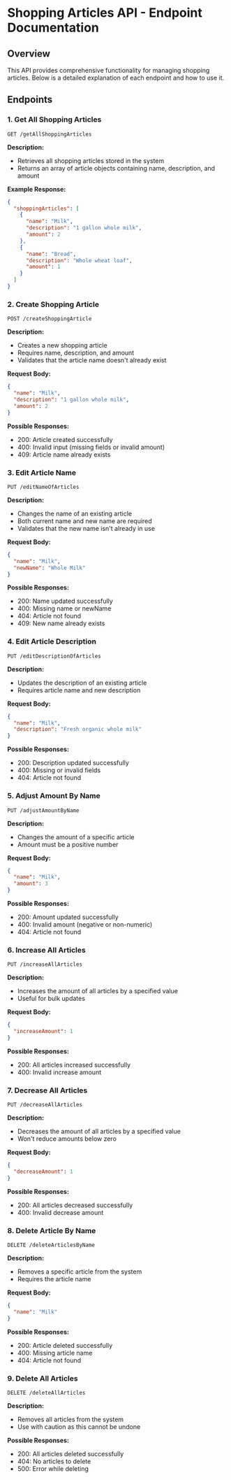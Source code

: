 # Shopping Articles API - Endpoint Documentation

## Overview
This API provides comprehensive functionality for managing shopping articles. Below is a detailed explanation of each endpoint and how to use it.

## Endpoints

### 1. Get All Shopping Articles
```http
GET /getAllShoppingArticles
```

**Description:**
- Retrieves all shopping articles stored in the system
- Returns an array of article objects containing name, description, and amount

**Example Response:**
```json
{
  "shoppingArticles": [
    {
      "name": "Milk",
      "description": "1 gallon whole milk",
      "amount": 2
    },
    {
      "name": "Bread",
      "description": "Whole wheat loaf",
      "amount": 1
    }
  ]
}
```

### 2. Create Shopping Article
```http
POST /createShoppingArticle
```

**Description:**
- Creates a new shopping article
- Requires name, description, and amount
- Validates that the article name doesn't already exist

**Request Body:**
```json
{
  "name": "Milk",
  "description": "1 gallon whole milk",
  "amount": 2
}
```

**Possible Responses:**
- 200: Article created successfully
- 400: Invalid input (missing fields or invalid amount)
- 409: Article name already exists

### 3. Edit Article Name
```http
PUT /editNameOfArticles
```

**Description:**
- Changes the name of an existing article
- Both current name and new name are required
- Validates that the new name isn't already in use

**Request Body:**
```json
{
  "name": "Milk",
  "newName": "Whole Milk"
}
```

**Possible Responses:**
- 200: Name updated successfully
- 400: Missing name or newName
- 404: Article not found
- 409: New name already exists

### 4. Edit Article Description
```http
PUT /editDescriptionOfArticles
```

**Description:**
- Updates the description of an existing article
- Requires article name and new description

**Request Body:**
```json
{
  "name": "Milk",
  "description": "Fresh organic whole milk"
}
```

**Possible Responses:**
- 200: Description updated successfully
- 400: Missing or invalid fields
- 404: Article not found

### 5. Adjust Amount By Name
```http
PUT /adjustAmountByName
```

**Description:**
- Changes the amount of a specific article
- Amount must be a positive number

**Request Body:**
```json
{
  "name": "Milk",
  "amount": 3
}
```

**Possible Responses:**
- 200: Amount updated successfully
- 400: Invalid amount (negative or non-numeric)
- 404: Article not found

### 6. Increase All Articles
```http
PUT /increaseAllArticles
```

**Description:**
- Increases the amount of all articles by a specified value
- Useful for bulk updates

**Request Body:**
```json
{
  "increaseAmount": 1
}
```

**Possible Responses:**
- 200: All articles increased successfully
- 400: Invalid increase amount

### 7. Decrease All Articles
```http
PUT /decreaseAllArticles
```

**Description:**
- Decreases the amount of all articles by a specified value
- Won't reduce amounts below zero

**Request Body:**
```json
{
  "decreaseAmount": 1
}
```

**Possible Responses:**
- 200: All articles decreased successfully
- 400: Invalid decrease amount

### 8. Delete Article By Name
```http
DELETE /deleteArticlesByName
```

**Description:**
- Removes a specific article from the system
- Requires the article name

**Request Body:**
```json
{
  "name": "Milk"
}
```

**Possible Responses:**
- 200: Article deleted successfully
- 400: Missing article name
- 404: Article not found

### 9. Delete All Articles
```http
DELETE /deleteAllArticles
```

**Description:**
- Removes all articles from the system
- Use with caution as this cannot be undone

**Possible Responses:**
- 200: All articles deleted successfully
- 404: No articles to delete
- 500: Error while deleting



